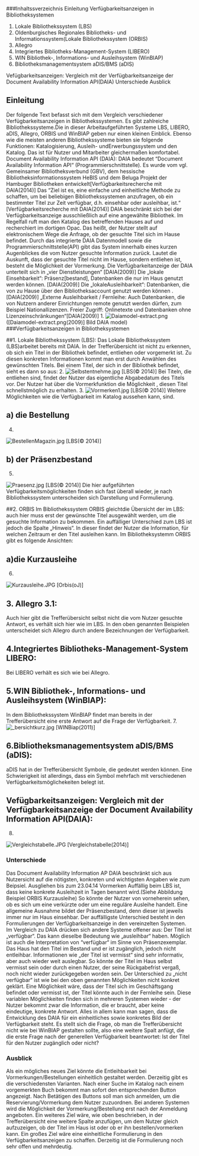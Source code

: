###Inhaltssverzeichnis
Einleitung
Verfügbarkeitsanzeigen in Bibliotheksystemen

1. Lokale Bibliothekssystem (LBS)
2. Oldenburgisches Regionales Bibliotheks- und Informationssystem(Lokale  	 Bibliothekssystem (ORBIS)
3. Allegro
4. Integriertes Bibliotheks-Management-System (LIBERO)
5. WIN Bibliothek-, Informations- und Ausleihsystem (WinBIAP)
6. Bibliotheksmanagementsystem aDIS/BMS (aDIS)

Vefügbarkeitsanzeigen: Vergleich mit der Verfügbarkeitsanzeige der Document Availability Information API(DAIA)
Unterschiede
Ausblick

## Einleitung
Der folgende Text befasst sich mit dem Vergleich verschiedener Verfügbarkeitsanzeigen in Bibliothekssystemen.
Es gibt zahlreiche Bibliothekssysteme.Die in dieser Arbeitaufgeführten Systeme  LBS, LIBERO, aDIS, Allegro, ORBIS und WinBIAP geben nur einen kleinen Einblick. Ebenso wie die meisten anderen Bibliothekssysteme bieten sie  folgende Funktionen: Katalogisierung, Ausleih- undErwerbungssystem und den Katalog. Das ist für Nutzer und Mitarbeiter gleichermaßen komfortabel. 
Document Availability Information API (DAIA):
DAIA bedeutet “Document Availability Information API“ (Programmierschnittstelle). Es wurde vom vgl. Gemeinsamer Bibliotheksverbund (GBV), dem hessische Bibliotheksinformationssystem HeBIS und dem Beluga Projekt der Hambuger Bibliotheken entwickelt[Verfügbarkeitsrecherche mit DAIA(2014)]
Das “Ziel ist es, eine einfache und einheitliche Methode zu schaffen, um bei beliebigen Bibliothekssystemen anzufragen, ob ein bestimmter Titel zur Zeit verfügbar, d.h. einsehbar oder ausleihbar, ist.“ [Verfügbarkeitsrecherche mit DAIA(2014)]
DAIA beschränkt sich bei der Verfügbarkeitsanzeige ausschließlich auf eine angewählte Bibliothek. Im Regelfall ruft man den Katalog des betreffenden Hauses auf und recherchiert im dortigen Opac. Das heißt, der Nutzer stellt auf elektronischem Wege die Anfrage, ob der gesuchte Titel sich im Hause befindet. Durch das integrierte DAIA Datenmodell sowie die Programmierschnittstelle(API) gibt das System innerhalb eines kurzen Augenblickes die vom Nutzer gesuchte Information zurück. Lautet die Auskunft, dass der gesuchte Titel nicht im Hause, sondern entliehen ist, besteht die Möglichkeit der Vormerkung. 
Die Verfügbarkeitanzeige der DAIA unterteilt sich in „vier Dienstleistungen“ [DAIA(2009)]
Die „lokale Einsehbarkeit“: Präsenz[bestand], Datenbanken die nur im Haus genutzt werden können. [DAIA(2009)]
Die „lokaleAusleihbarkeit“: Datenbanken, die von zu Hause über den Bibliotheksaccount genutzt werden können .[DAIA(2009)]
„Externe Ausleihbarkeit / Fernleihe: Auch Datenbanken, die von Nutzern anderer Einrichtungen remote genutzt werden dürfen, zum Beispiel Nationallizenzen.
Freier Zugriff: Onlinetexte und Datenbanken ohne Lizenzeinschränkungen“[DAIA(2009)]
1.
![Daiamodel-extract.png](images/Daiamodel-extract.png)
([Daiamodel-extract.png(2009)] Bild DAIA model)
###Verfügbarkeitsanzeigen in Bibliotheksystemen

##1. Lokale Bibliothekssystem (LBS):
Das Lokale Bibliothekssystem (LBS)arbeitet bereits mit DAIA.
In der Trefferübersicht ist nicht zu erkennen, ob sich ein Titel in der Bibliothek befindet, entliehen oder vorgemerkt ist. Zu diesen konkreten Informationen kommt man erst durch Anwählen des gewünschten Titels.
Bei einem Titel, der sich in der Bibliothek befindet, sieht es dann so aus:
2. 
![Selbstentnehme.jpg](images/Selbstentnehme.jpg)
[LBS(© 2014)]
Bei Titeln, die entliehen sind, findet der Nutzer das eigentliche Abgabedatum des Titels vor. Der Nutzer hat über die Vormerkfunktion die Möglichkeit , diesen Titel schnellstmöglich zu erhalten. 
3.
![Vormerken1.jpg](images/Vormerken1.jpg)
[LBS(© 2014)]
Weitere Möglichkeiten wie die Verfügbarkeit im Katalog aussehen kann, sind.

## a) die Bestellung
4.
![BestellenMagazin.jpg](images/BestellenMagazin.jpg)
[LBS(© 2014)]

## b) der Präsenzbestand
5.
![Praesenz.jpg](images/Praesenz.jpg)
[LBS(© 2014)]
Die hier aufgeführten Verfügbarkeitsmöglichkeiten finden sich fast überall wieder, je nach Bibliothekssystem unterscheiden sich Darstellung und Formulierung.  

##2. ORBIS
Im Bibliothekssystem ORBIS gleichtdie Übersicht der im LBS: auch hier muss erst der gewünschte Titel ausgewählt werden, um die gesuchte Information zu bekommen.
Ein auffälliger Unterschied zum LBS ist jedoch die Spalte „Hinweis“. In dieser findet der Nutzer die Information, für welchen Zeitraum er den Titel ausleihen kann. Im Bibliotheksystemm ORBIS gibt es folgende Ansichten:

## a)die Kurzausleihe 
6.
![Kurzausleihe.JPG](images/Kurzausleihe.jpg)
[Orbis(oJ)]

## 3. Allegro 3.1:
Auch hier gibt die Trefferübersicht selbst nicht die vom Nutzer gesuchte Antwort, es verhält sich hier wie im LBS. In den oben genannten Beispielen unterscheidet sich Allegro durch andere Bezeichnungen der Verfügbarkeit.
## 4.Integriertes Bibliotheks-Management-System LIBERO: 
Bei LIBERO verhält es sich wie bei Allegro.
 
## 5.WIN Bibliothek-, Informations- und Ausleihsystem  (WinBIAP):
In dem Bibliothekssystem WinBIAP findet man bereits in der Trefferübersicht eine erste Antwort auf die Frage der Verfügbarkeit.
7.
![_bersichtkurz.jpg](images/_bersichtkurz.jpg)
[WINBiap(2011)]

## 6.Bibliotheksmanagementsystem aDIS/BMS (aDIS): 
aDIS hat in der Trefferübersicht Symbole, die gedeutet werden können. Eine Schwierigkeit ist allerdings, dass ein Symbol mehrfach mit verschiedenen Verfügbarkeitsmöglichekeiten belegt ist.

## Vefügbarkeitsanzeigen: Vergleich mit der Verfügbarkeitsanzeige der Document Availability Information API(DAIA): 
8.
![Vergleichstabelle.JPG](images/Vergleichstabelle.JPG)
[Vergleichstabelle(2014)]

### Unterschiede
Das Document Availability Information AP DAIA beschränkt sich aus Nutzersicht auf die nötigsten, konkreten und wichtigsten Angaben wie zum Beipsiel. Ausgliehen bis zum 23.04.14 Vormerken
Auffällig beim LBS ist, dass keine konkrete Ausleihzeit in Tagen benannt wird.(Siehe Abbildung Beispiel ORBIS Kurzausleihe) So könnte der Nutzer von vorneherein sehen, ob es sich um eine verkürzte oder um eine reguläre Ausleihe handelt. Eine allgemeine Ausnahme bildet der Präsenzbestand, denn dieser ist jeweils immer nur im Haus einsehbar. 
Der auffälligste Unterschied besteht in den Formulierungen der Verfügbarkeitsanzeige in den vereinzelten Systemen.
Im Vergleich zu DAIA drücken sich andere Systeme offener aus: Der Titel ist „verfügbar“. Das kann dieselbe Bedeutung wie „ausleihbar“ haben. Möglich ist auch die Interpretation von “verfügbar“ im Sinne von Präsenzexemplar. Das Haus hat den Titel im Bestand und er ist zugänglich, jedoch nicht entleihbar. Informationen wie „der Titel ist vermisst“ sind sehr informativ, aber auch wieder weit auslegbar. So könnte der Titel im Haus selbst vermisst sein oder durch einen Nutzer, der seine Rückgabefrist vergaß, noch nicht wieder zurückgegeben worden sein. 
Der Unterschied zu „nicht verfügbar“ ist wie bei den oben genannten Möglichkeiten nicht konkret geklärt. Eine Möglichkeit wäre, dass der Titel sich im Geschäftsgang befindet oder vermisst ist, der Titel könnte auch in der Fernleihe sein. Diese variablen Möglichkeiten finden sich in mehreren Systemen wieder - der Nutzer bekommt zwar die Information, die er braucht, aber keine eindeutige, konkrete Antwort.
Alles in allem kann man sagen, dass die Entwicklung des DAIA für ein einheitliches sowie konkretes Bild der Verfügbarkeit steht. Es stellt sich die Frage, ob man die Trefferübersicht nicht wie bei WinBIAP gestalten sollte, also eine weitere Spalt anfügt, die die erste Frage nach der generellen Verfügbarkeit beantwortet: Ist der Titel für den Nutzer zugänglich oder nicht?

### Ausblick
Als ein mögliches neues Ziel könnte die Entleihbarkeit bei Vormerkungen/Bestellungen einheitlich gestaltet werden. Derzeitig gibt es die verschiedensten Varianten. Nach einer Suche im Katalog nach einem vorgemerkten Buch bekommt man sofort den entsprechenden Button angezeigt. Nach Betätigen des Buttons soll man sich anmelden, um die Reservierung/Vormerkung dem Nutzer zuzuordnen.
Bei anderen Systemen wird die Möglichkeit der Vormerkung/Bestellung erst nach der Anmeldung angeboten.
Ein weiteres Ziel wäre, wie oben beschrieben, in der Trefferübersicht eine weitere Spalte anzufügen, um dem Nutzer gleich aufzuzeigen, ob der Titel im Haus ist oder ob er ihn bestellen/vormerken kann.
Ein großes Ziel wäre eine einheitliche Formulierung in den Verfügbarkeitsanzeigen zu schaffen. Derzeitig ist die Formulierung noch sehr offen und mehrdeutig.






